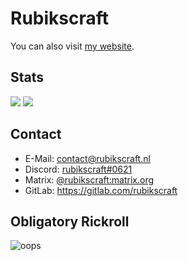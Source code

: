 # Rubikscraft

You can also visit [my website](https://rubikscraft.nl).

## Stats

![](https://github.com/rubikscraft/github-stats/blob/master/generated/overview.svg)
![](https://github.com/rubikscraft/github-stats/blob/master/generated/languages.svg)

## Contact

- E-Mail: contact@rubikscraft.nl
- Discord: [rubikscraft#0621](https://discord.com/users/350013809311744001)
- Matrix: [@rubikscraft:matrix.org](https://matrix.to/#/@rubikscraft:matrix.org)
- GitLab: <https://gitlab.com/rubikscraft>

## Obligatory Rickroll

![oops](https://media.giphy.com/media/LXONhtCmN32YU/giphy.gif)

